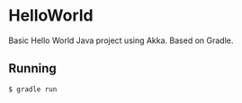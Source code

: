 # HelloWorld

Basic Hello World Java project using Akka.
Based on Gradle.

## Running
`$ gradle run`
